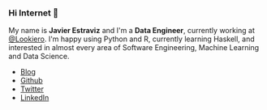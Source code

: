 ### Hi Internet 🖖

My name is **Javier Estraviz** and I'm a **Data Engineer**, currently working at [@Lookiero](https://lookiero.com/). I'm happy using Python and R, currently learning Haskell, and interested in almost every area of Software Engineering, Machine Learning and Data Science.

* [Blog](https://estraviz.github.io/)
* [Github](https://github.com/estraviz/)
* [Twitter](https://twitter.com/estraviz)
* [LinkedIn](https://www.linkedin.com/in/javierestraviz/)
